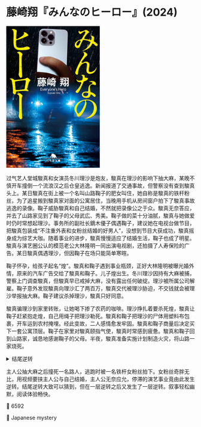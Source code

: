 # 藤崎翔『みんなのヒーロー』(2024)

<img src=images/2024_cover.jpg width=250/>

过气艺人堂城駿真和女演员冬川理沙是炮友，駿真在理沙的影响下抽大麻，某晚不慎开车撞倒一个流浪汉之后仓皇逃逸。新闻报道了交通事故，但警察没有查到駿真头上。某日駿真在街上被一个名叫山路鞠子的肥女叫住，她自称是駿真的铁杆粉丝，为了追星搬到駿真家对面的公寓居住，当晚用手机从房间窗户拍下了駿真事故逃逸的录像。鞠子威胁駿真和自己结婚，不然就把录像公之于众。駿真无奈答应，并去了山路家见到了鞠子的父母武広、秀美。鞠子做的菜十分油腻，駿真与她做爱时仍时常想起理沙。事务所的副社长鏑木優子偶遇鞠子，建议她在电视台做节目，把駿真包装成“不注重外表和女粉丝结婚的好男人”，没想到节目大获成功，駿真摇身成为综艺大咖。随着事业的进步，駿真慢慢适应了结婚生活，鞠子也成了明星。駿真与演艺圈公认的模范老公大林隆明一同出演电视剧，还拍摄了人寿保险的广告。某日駿真偶遇理沙，但因鞠子在场只能简单寒暄。

鞠子怀孕，给孩子起名“煌”。駿真和鞠子遇到事业瓶颈，正好大林隆明被曝光婚外情，原来的汽车广告交给了駿真和鞠子。儿子煌出生。冬川理沙因持有大麻被捕，警察上门调查駿真，但駿真早已戒掉大麻，没有露出任何破绽。理沙被所属公司解雇。鞠子意外发现駿真向理沙汇了两百万，駿真交代被理沙胁迫，不交钱就会被理沙举报抽大麻。鞠子建议杀掉理沙，駿真只好同意。

駿真骗理沙到家里转账，让她喝下掺了农药的咖啡。理沙挣扎着要杀死煌，駿真让鞠子赶紧抱走煌，自己用绳子把理沙勒死。駿真和鞠子把理沙的尸体用塑料布包裹，开车运到农村掩埋。经此变故，二人感情愈发牢固。駿真和鞠子商量后决定买下一套公寓顶层。鞠子在家里对駿真颐指气使，駿真时常感到疲惫。駿真和鞠子回到山路家，诚恳地感谢鞠子的父母。半夜，駿真准备实施计划制造火灾，将山路一家烧死。

<details><summary>结尾逆转</summary>
理沙出事后駿真找她做情人，转账被鞠子发现，只好谎称被理沙勒索。駿真说服理沙和自己演戏，假装被自己杀死，其实駿真偷偷换掉了有毒的咖啡，并在鞠子抱走煌的时候用塑胶娃娃伪装成理沙的尸体，运到农村掩埋。駿真买下公寓顶层，用秘密账户给理沙在同一个公寓楼里买了一间房，定期寻欢作乐。鞠子偶遇理沙，惊讶地发现她还活着，理沙只好坦白事情经过。鞠子对駿真心灰意冷，将计就计与理沙成为朋友。駿真计划杀死鞠子一家骗保，理沙得知计划后告诉了鞠子。武広在駿真下手之时将他当场擒获，反过来制造火灾把駿真烧死。鞠子获得巨额保险理赔，在电视节目上谎称駿真为了救家人壮烈牺牲，是“全家的英雄”。
</details>

主人公抽大麻之后撞死一名路人，逃跑时被一名铁杆女粉丝拍下。女粉丝奇胖无比，用视频要挟主人公与自己结婚，主人公无奈应允，停滞的演艺事业竟由此发生逆转。结尾逆转大致可以猜到，但在一层逆转之后又发生了一层逆转。叙事轻松幽默，阅读体验畅快。

:link: 6592

:file_folder: Japanese mystery
